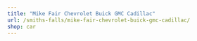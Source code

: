 ```yaml
---
title: "Mike Fair Chevrolet Buick GMC Cadillac"
url: /smiths-falls/mike-fair-chevrolet-buick-gmc-cadillac/
shop: car
---
```

